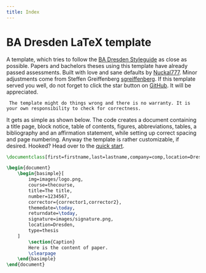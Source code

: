 ```yaml
---
title: Index
---
```

# BA Dresden LaTeX template

A template, which tries to follow the
[BA Dresden Styleguide](https://www.ba-dresden.de/fileadmin/dresden/downloads/zentrale-dokumente/LEITFADEN_webv2.pdf)
as close as possible.
Papers and bachelors theses using this template have already passed assessments.
Built with love and sane defaults by [Nuckal777](https://github.com/Nuckal777).
Minor adjustments come from Steffen Greiffenberg [sgreiffenberg](https://github.com/sgreiffenberg).
If this template served you well, do not forget to click the star button on
[GitHub](https://github.com/ba-dresden/ba-latex-template).
It will be appreciated.

```warning
 The template might do things wrong and there is no warranty. It is your own responsibility to check for correctness.
```

It gets as simple as shown below.
The code creates a document containing a title page, block notice, table of contents, figures, abbreviations, tables,
a bibliography and an affirmation statement, while setting up correct spacing and page numbering.
Anyway the template is rather customizable, if desired.
Hooked? Head over to the [quick start](quickstart.md).

```latex
\documentclass[first=firstname,last=lastname,company=comp,location=Dresden,simple]{baarticle}

\begin{document}
    \begin{basimple}[
        img=images/logo.png,
        course=thecourse,
        title=The title,
        number=1234567,
        corrector={corrector1,corrector2},
        themedate=\today,
        returndate=\today,
        signature=images/signature.png,
        location=Dresden,
        type=thesis
    ]
        \section{Caption}
        Here is the content of paper.
        \clearpage
    \end{basimple}
\end{document}
```
